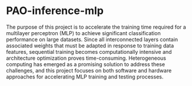 # PAO-inference-mlp
The purpose of this project is to accelerate the training time required for a multilayer perceptron (MLP) to achieve significant classification performance on large datasets. Since all interconnected layers contain associated weights that must be adapted in response to training data features, sequential training becomes computationally intensive and architecture optimization proves time-consuming. Heterogeneous computing has emerged as a promising solution to address these challenges, and this project focuses on both software and hardware approaches for accelerating MLP training and testing processes.
